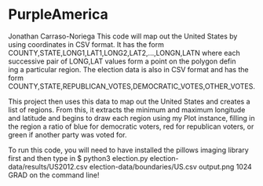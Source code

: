 # PurpleAmerica

Jonathan Carraso-Noriega
This code will map out the United States by using coordinates in CSV format.
It has the form COUNTY,STATE,LONG1,LAT1,LONG2,LAT2,...,LONGN,LATN
where each successive pair of LONG,LAT values form a point on the polygon defin\
ing a particular region.
The election data is also in CSV format and has the form
COUNTY,STATE,REPUBLICAN_VOTES,DEMOCRATIC_VOTES,OTHER_VOTES.

This project then uses this data to map out the United States and creates a list of regions.
From this, it extracts the minimum and maximum longitude and latitude and begins to draw each region
using my Plot instance, filling in the region a ratio of blue for democratic voters, red for republican
voters, or green if another party was voted for.

To run this code, you will need to have installed the pillows imaging library first and then type in
$ python3 election.py election-data/results/US2012.csv election-data/boundaries\/US.csv output.png 1024 GRAD
on the command line!
